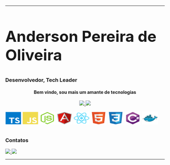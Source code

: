 <hr>

<div>
<h2 style="font-weight: bold; font-size: 48px">Anderson Pereira de Oliveira</h2>
<!-- <img alt="Andersonpo-pic" height="150" style="border-radius:50px;" src="https://gravatar.com/avatar/da5ff60707554b777d16d04b0f79a99e?s=200"> -->
<h3 style="font-weight: bold;">Desenvolvedor, Tech Leader</h3>
<h4 style="text-align: center;">Bem vindo, sou mais um amante de tecnologias</h4>
</div>

<div style="text-align: center;">
<a href="https://github.com/andersonpo">
<img height="180em" src="https://github-readme-stats.vercel.app/api?username=andersonpo&show_icons=true&theme=dark&include_all_commits=true&count_private=true&border_radius=8"/>
<img height="180em" src="https://github-readme-stats.vercel.app/api/top-langs/?username=andersonpo&layout=compact&langs_count=10&theme=dark&border_radius=8"/>
</a>
</div>

<br>

<div style="display: inline_block">
<img align="center" alt="Andersonpo-Ts" height="40" width="50" src="https://raw.githubusercontent.com/devicons/devicon/master/icons/typescript/typescript-plain.svg">
<img align="center" alt="Andersonpo-Js" height="40" width="50" src="https://raw.githubusercontent.com/devicons/devicon/master/icons/javascript/javascript-plain.svg">
<img align="center" alt="Andersonpo-Node" height="40" width="50" src="https://raw.githubusercontent.com/devicons/devicon/master/icons/nodejs/nodejs-plain.svg">
<img align="center" alt="Andersonpo-Angular" height="40" width="50" src="https://raw.githubusercontent.com/devicons/devicon/master/icons/angularjs/angularjs-original.svg">
<img align="center" alt="Andersonpo-React" height="40" width="50" src="https://raw.githubusercontent.com/devicons/devicon/master/icons/react/react-original.svg">
<img align="center" alt="Andersonpo-HTML" height="40" width="50" src="https://raw.githubusercontent.com/devicons/devicon/master/icons/html5/html5-original.svg">
<img align="center" alt="Andersonpo-CSS" height="40" width="50" src="https://raw.githubusercontent.com/devicons/devicon/master/icons/css3/css3-original.svg">
<img align="center" alt="Andersonpo-Csharp" height="40" width="50" src="https://raw.githubusercontent.com/devicons/devicon/master/icons/csharp/csharp-original.svg">
<img align="center" alt="Andersonpo-Docker" height="40" width="50" src="https://raw.githubusercontent.com/devicons/devicon/master/icons/docker/docker-original.svg">
</div>

<br>

<h3>Contatos</h3>
<div class=""> 
<a href = "mailto:andersonpo@gmail.com" target="_blank">
<img src="https://img.shields.io/badge/-Gmail-AB3C31?style=for-the-badge&logo=gmail&logoColor=white">
</a>
<a href="https://www.linkedin.com/in/andersonpo" target="_blank">
<img src="https://img.shields.io/badge/-LinkedIn-%230077B5?style=for-the-badge&logo=linkedin&logoColor=white">
</a>  
</div>

<hr>
